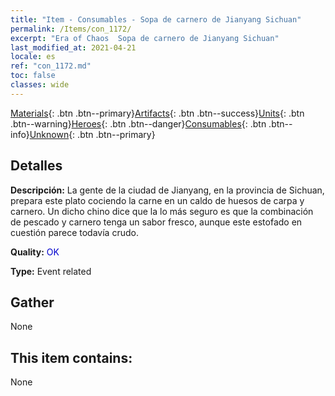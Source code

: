 ```yaml
---
title: "Item - Consumables - Sopa de carnero de Jianyang Sichuan"
permalink: /Items/con_1172/
excerpt: "Era of Chaos  Sopa de carnero de Jianyang Sichuan"
last_modified_at: 2021-04-21
locale: es
ref: "con_1172.md"
toc: false
classes: wide
---
```

 [Materials](/es/Items/){: .btn .btn--primary}[Artifacts](/es/Items/Artifacts/){: .btn .btn--success}[Units](/es/Items/Units/){: .btn .btn--warning}[Heroes](/es/Items/Heroes/){: .btn .btn--danger}[Consumables](/es/Items/Consumables/){: .btn .btn--info}[Unknown](/es/Items/Unknown/){: .btn .btn--primary}

## Detalles
 **Descripción:** La gente de la ciudad de Jianyang, en la provincia de Sichuan, prepara este plato cociendo la carne en un caldo de huesos de carpa y carnero. Un dicho chino dice que la lo más seguro es que la combinación de pescado y carnero tenga un sabor fresco, aunque este estofado en cuestión parece todavía crudo.

 **Quality:** <span style="color: #0000CD">OK</span>

 **Type:** Event related

## Gather

  None

## This item contains:

  None

